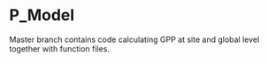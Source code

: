 # P_Model

Master branch contains code calculating GPP at site and global level together with function files.
